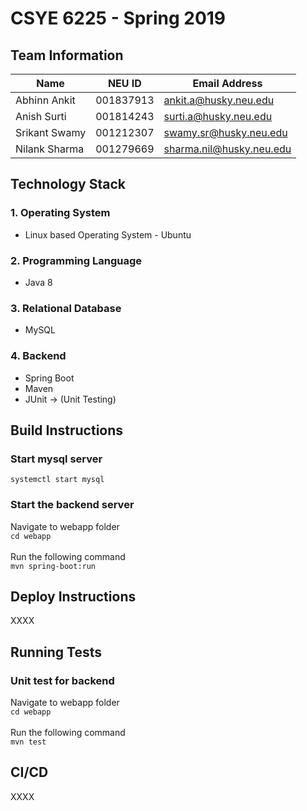 # CSYE 6225 - Spring 2019

## Team Information

| Name | NEU ID | Email Address |
| --- | --- | --- |
| Abhinn Ankit | 001837913 | ankit.a@husky.neu.edu |
| Anish Surti | 001814243 | surti.a@husky.neu.edu |
| Srikant Swamy | 001212307 | swamy.sr@husky.neu.edu |
| Nilank Sharma | 001279669 | sharma.nil@husky.neu.edu |

## Technology Stack
### 1. Operating System
* Linux based Operating System - Ubuntu
### 2. Programming Language
* Java 8
### 3. Relational Database
* MySQL
### 4. Backend
* Spring Boot
* Maven
* JUnit -> (Unit Testing)



## Build Instructions
  
### Start mysql server
`systemctl start mysql`

### Start the backend server
Navigate to webapp folder  
`cd webapp`<br><br>
Run the following command\
`mvn spring-boot:run`



## Deploy Instructions

XXXX

## Running Tests

### Unit test for backend
Navigate to webapp folder  
`cd webapp`<br><br>
Run the following command\
`mvn test`

## CI/CD

XXXX

